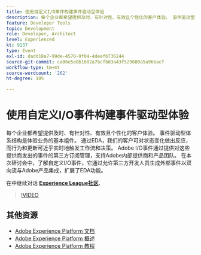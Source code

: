 ```yaml
---
title: 使用自定义I/O事件构建事件驱动型体验
description: 每个企业都希望提供及时、有针对性、有效且个性化的客户体验。 事件驱动型体系结构是体验业务的基本组件。 通过EDA，我们的客户可对状态变化做出反应，而行为和更新可近乎实时地触发工作流和决策。 Adobe I/O事件通过提供对这些提供商发出的事件的第三方订阅管理，支持Adobe内部提供商和产品团队。 在本次研讨会中，了解自定义I/O事件，它通过允许第三方开发人员生成外部事件以双向流与Adobe产品集成，扩展了EDA功能。
feature: Developer Tools
topic: Development
role: Developer, Architect
level: Experienced
kt: 9137
type: Event
exl-id: dadd18a7-99de-4570-9f04-4deafb736244
source-git-commit: ca06e5a8b1602a7bcfb83a43f529680a5a96bacf
workflow-type: tm+mt
source-wordcount: '262'
ht-degree: 10%

---
```


# 使用自定义I/O事件构建事件驱动型体验

每个企业都希望提供及时、有针对性、有效且个性化的客户体验。 事件驱动型体系结构是体验业务的基本组件。 通过EDA，我们的客户可对状态变化做出反应，而行为和更新可近乎实时地触发工作流和决策。 Adobe I/O事件通过提供对这些提供商发出的事件的第三方订阅管理，支持Adobe内部提供商和产品团队。 在本次研讨会中，了解自定义I/O事件，它通过允许第三方开发人员生成外部事件以双向流与Adobe产品集成，扩展了EDA功能。

在中继续对话 **[Experience League社区](https://adobe.ly/3kXfjdx).**

>[!VIDEO](https://video.tv.adobe.com/v/337616/?quality=12&learn=on&hidetitle=true)

## 其他资源

- [Adobe Experience Platform 文档](https://experienceleague.adobe.com/docs/experience-platform.html)
- [Adobe Experience Platform 概述](https://experienceleague.adobe.com/docs/experience-platform/landing/home.html?lang=zh-Hans)
- [Adobe Experience Platform 教程](https://experienceleague.adobe.com/docs/platform-learn/tutorials/overview.html?lang=en)
